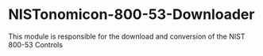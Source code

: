 # NISTonomicon-800-53-Downloader
This module is responsible for the download and conversion of the NIST 800-53 Controls
